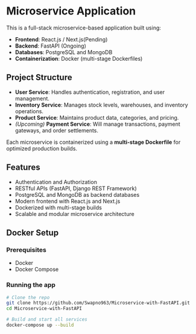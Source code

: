 # Microservice Application

This is a full-stack microservice-based application built using:

- **Frontend**: React.js / Next.js(Pending)
- **Backend**: FastAPI (Ongoing)
- **Databases**: PostgreSQL and MongoDB
- **Containerization**: Docker (multi-stage Dockerfiles)

## Project Structure
- **User Service**: Handles authentication, registration, and user management.
- **Inventory Service**: Manages stock levels, warehouses, and inventory operations.
- **Product Service**: Maintains product data, categories, and pricing.
- *(Upcoming)* **Payment Service**: Will manage transactions, payment gateways, and order settlements.

Each microservice is containerized using a **multi-stage Dockerfile** for optimized production builds.

## Features

- Authentication and Authorization
- RESTful APIs (FastAPI, Django REST Framework)
- PostgreSQL and MongoDB as backend databases
- Modern frontend with React.js and Next.js
- Dockerized with multi-stage builds
- Scalable and modular microservice architecture

## Docker Setup

### Prerequisites

- Docker
- Docker Compose

### Running the app

```bash
# Clone the repo
git clone https://github.com/Swapno963/Microservice-with-FastAPI.git
cd Microservice-with-FastAPI

# Build and start all services
docker-compose up --build
```


